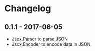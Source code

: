 # Changelog

## 0.1.1 - 2017-06-05
* Jsox.Parser to parse JSON
* Jsox.Encoder to encode data in JSON
